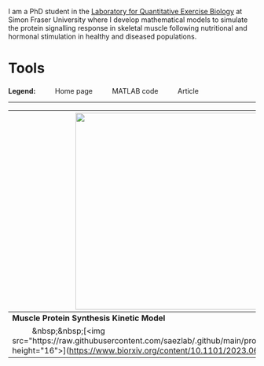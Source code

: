 I am a PhD student in the [Laboratory for Quantitative Exercise Biology](https://www.sfu.ca/clarkelab-bpk.html) at Simon Fraser University where I develop mathematical models to simulate the protein signalling response in skeletal muscle following nutritional and hormonal stimulation in healthy and diseased populations.

# Tools

**Legend:**&nbsp;&nbsp;&nbsp;
<img src="https://raw.githubusercontent.com/saezlab/.github/main/profile/icons/home.svg" height="16">
&nbsp;Home page&nbsp;&nbsp;&nbsp;
<img src="https://raw.githubusercontent.com/saezlab/.github/main/profile/icons/r.svg" height="16">
&nbsp;MATLAB code&nbsp;&nbsp;&nbsp;
<img src="https://raw.githubusercontent.com/saezlab/.github/main/profile/icons/article.svg" height="16">
&nbsp;Article

***

| [<img src="https://media.github.sfu.ca/user/1053/files/4532768b-11d6-48e7-bad4-34be4f65177e" width="400"/>]([https://saezlab.github.io/CARNIVAL](https://github.com/tjmccoll/MuscleProteinSynthesisKineticModel/tree/main)) |
| --- | 
| **Muscle Protein Synthesis Kinetic Model** |
| [<img src="https://raw.githubusercontent.com/saezlab/.github/main/profile/icons/home.svg" height="16">](https://github.com/tjmccoll/MuscleProteinSynthesisKineticModel)&nbsp;&nbsp;[<img src="https://raw.githubusercontent.com/saezlab/.github/main/profile/icons/r.svg" height="16">]([https://github.com/saezlab/CARNIVAL](https://github.com/tjmccoll/MuscleProteinSynthesisKineticModel/tree/main/McColl_2023_Muscle%20Protein%20Synthesis%20Kinetic%20Model_230428))&nbsp;&nbsp;[<img src="https://raw.githubusercontent.com/saezlab/.github/main/profile/icons/article.svg" height="16">](https://www.biorxiv.org/content/10.1101/2023.06.10.544441v2) | [<img src="https://raw.githubusercontent.com/saezlab/.github/main/profile/icons/home.svg" height="16">](https://saezlab.github.io/CellNOptR/)&nbsp;&nbsp;[<img src="https://raw.githubusercontent.com/saezlab/.github/main/profile/icons/r.svg" height="16">](https://github.com/saezlab/cellnopt)&nbsp;&nbsp;[<img src="https://raw.githubusercontent.com/saezlab/.github/main/profile/icons/package.svg" height="16"><sub><sup> BIOC</sup></sub>](https://bioconductor.org/packages/release/bioc/html/CellNOptR.html)&nbsp;&nbsp;[<img src="https://raw.githubusercontent.com/saezlab/.github/main/profile/icons/python.svg" height="16">](https://github.com/cellnopt/cellnopt)&nbsp;&nbsp;[<img src="https://raw.githubusercontent.com/saezlab/.github/main/profile/icons/article.svg" height="16">](https://academic.oup.com/bioinformatics/advance-article/doi/10.1093/bioinformatics/btaa561/5855133) | [<img src="https://raw.githubusercontent.com/saezlab/.github/main/profile/icons/home.svg" height="16">](https://saezlab.github.io/cosmosR/)&nbsp;&nbsp;[<img src="https://raw.githubusercontent.com/saezlab/.github/main/profile/icons/r.svg" height="16">](https://github.com/saezlab/COSMOS/)&nbsp;&nbsp;[<img src="https://raw.githubusercontent.com/saezlab/.github/main/profile/icons/package.svg" height="16"><sub><sup> BIOC</sup></sub>](https://bioconductor.org/packages/release/bioc/html/cosmosR.html)&nbsp;&nbsp;[<img src="https://raw.githubusercontent.com/saezlab/.github/main/profile/icons/article.svg" height="16">](https://europepmc.org/abstract/MED/33502086) | [<img src="https://raw.githubusercontent.com/saezlab/.github/main/profile/icons/home.svg" height="16">](https://saezlab.github.io/DoRothEA)&nbsp;&nbsp;[<img src="https://raw.githubusercontent.com/saezlab/.github/main/profile/icons/r.svg" height="16">](https://github.com/saezlab/dorothea)&nbsp;&nbsp;[<img src="https://raw.githubusercontent.com/saezlab/.github/main/profile/icons/python.svg" height="16">](https://github.com/saezlab/decoupler-py)&nbsp;&nbsp;[<img src="https://raw.githubusercontent.com/saezlab/.github/main/profile/icons/article.svg" height="16">](https://europepmc.org/abstract/MED/31340985)&nbsp;&nbsp;[<img src="https://raw.githubusercontent.com/saezlab/.github/main/profile/icons/article.svg" height="16">](https://europepmc.org/abstract/MED/29229604)&nbsp;&nbsp;[<img src="https://raw.githubusercontent.com/saezlab/.github/main/profile/icons/article.svg" height="16">](https://europepmc.org/abstract/MED/31525460) |
